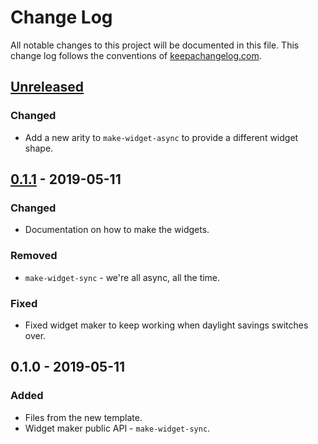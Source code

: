 # Change Log
All notable changes to this project will be documented in this file. This change log follows the conventions of [keepachangelog.com](http://keepachangelog.com/).

## [Unreleased]
### Changed
- Add a new arity to `make-widget-async` to provide a different widget shape.

## [0.1.1] - 2019-05-11
### Changed
- Documentation on how to make the widgets.

### Removed
- `make-widget-sync` - we're all async, all the time.

### Fixed
- Fixed widget maker to keep working when daylight savings switches over.

## 0.1.0 - 2019-05-11
### Added
- Files from the new template.
- Widget maker public API - `make-widget-sync`.

[Unreleased]: https://github.com/your-name/kirjasuositus/compare/0.1.1...HEAD
[0.1.1]: https://github.com/your-name/kirjasuositus/compare/0.1.0...0.1.1
